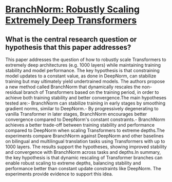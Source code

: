 # [BranchNorm: Robustly Scaling Extremely Deep Transformers](https://arxiv.org/abs/2305.02790)

## What is the central research question or hypothesis that this paper addresses?

This paper addresses the question of how to robustly scale Transformers to extremely deep architectures (e.g. 1000 layers) while maintaining training stability and model performance. The key hypothesis is that constraining model updates to a constant value, as done in DeepNorm, can stabilize training but may ultimately yield undertrained models. The authors propose a new method called BranchNorm that dynamically rescales the non-residual branch of Transformers based on the training period, in order to achieve both training stability and better convergence.The main hypotheses tested are:- BranchNorm can stabilize training in early stages by smoothing gradient norms, similar to DeepNorm.- By progressively degenerating to vanilla Transformer in later stages, BranchNorm encourages better convergence compared to DeepNorm's constant constraints.- BranchNorm achieves a better trade-off between training stability and performance compared to DeepNorm when scaling Transformers to extreme depths.The experiments compare BranchNorm against DeepNorm and other baselines on bilingual and multilingual translation tasks using Transformers with up to 1000 layers. The results support the hypotheses, showing improved stability and convergence with BranchNorm across tasks and depths.In summary, the key hypothesis is that dynamic rescaling of Transformer branches can enable robust scaling to extreme depths, balancing stability and performance better than constant update constraints like DeepNorm. The experiments provide evidence to support this idea.
